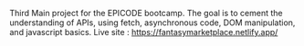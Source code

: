 Third Main project for the EPICODE bootcamp. 
The goal is to cement the understanding of APIs, using fetch, asynchronous code, DOM manipulation, and javascript basics. 
Live site : 
https://fantasymarketplace.netlify.app/
